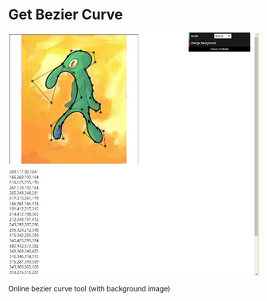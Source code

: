 # Get Bezier Curve
![screenshot](/screenshot.JPG)

Online bezier curve tool (with background image)
